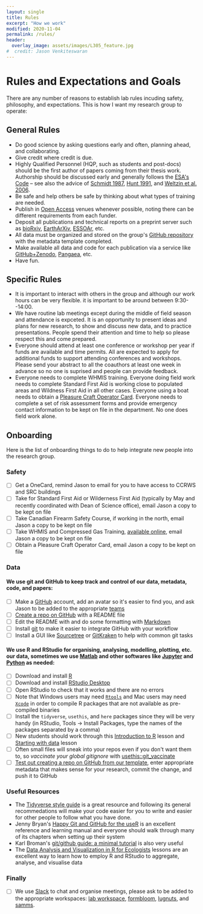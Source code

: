 ```yaml
---
layout: single
title: Rules
excerpt: "How we work"
modified: 2020-11-04
permalink: /rules/
header:
  overlay_image: assets/images/L305_feature.jpg
#  credit: Jason Venkiteswaran
---
```


# Rules and Expectations and Goals

There are any number of reasons to establish lab rules incuding safety, philosophy, and expectations. This is how I want my research group to operate:

## General Rules

* Do good science by asking questions early and often, planning ahead, and collaborating.
* Give credit where credit is due.
* Highly Qualified Personnel (HQP, such as students and post-docs) should be the first author of papers coming from their thesis work. Authorship should be discussed early and generally follows the [ESA's Code](https://www.esa.org/about/code-of-ethics/) – see also the advice of [Schmidt 1987](https://www.jstor.org/stable/20166549), [Hunt 1991](https://10.1038/352187a0), and [Weltzin et al. 2006](https://doi.org/10.1890/1540-9295(2006)4[435:AIEAAA]2.0.CO;2).
* Be safe and help others be safe by thinking about what types of training are needed.
* Publish in [Open Access](http://www.carl-abrc.ca/advancing-research/scholarly-communication/open-access/) venues whenever possible, noting there can be different requirements from each funder.
* Deposit all publications and technical reports on a preprint server such as [bioRxiv](https://www.biorxiv.org/), [EarthArXiv](https://eartharxiv.org/), [ESSOAr](https://www.essoar.org/), etc.
* All data must be organized and stored on the group's [GitHub repository](https://github.com/biogeochem) with the metadata template completed.
* Make available all data and code for each publication via a service like [GitHub+Zenodo](https://guides.github.com/activities/citable-code/), [Pangaea](https://pangaea.de/), etc.
* Have fun.

## Specific Rules

* It is important to interact with others in the group and although our work hours can be very flexible. it is important to be around between 9:30--14:00.
* We have routine lab meetings except during the middle of field season and attendance is expceted. It is an opportunity to present ideas and plans for new research, to show and discuss new data, and to practice presentations. People spend their attention and time to help so please respect this and come prepared.
* Everyone should attend at least one conference or workshop per year if funds are available and time permits. All are expected to apply for additional funds to support attending conferences and workshops. Please send your abstract to all the coauthors at least one week in advance so no one is suprised and people can provide feedback.
* Everyone needs to complete WHMIS training. Everyone doing field work needs to complete Standard First Aid is working close to populated areas and Wildness First Aid in all other cases. Everyone using a boat needs to obtain a [Pleasure Craft Operator Card](https://www.tc.gc.ca/eng/marinesafety/debs-obs-paperwork-paperwork_operator-360.htm). Everyone needs to complete a set of risk assessment forms and provide emergency contact information to be kept on file in the department. No one does field work alone.

## Onboarding

Here is the list of onboarding things to do to help integrate new people into the research group.

### Safety

* [ ] Get a OneCard, remind Jason to email for you to have access to CCRWS and SRC buildings
* [ ] Take for Standard First Aid or Wilderness First Aid (typically by May and recently coordinated with Dean of Science office), email Jason a copy to be kept on file
* [ ] Take Canadian Firearm Safety Course, if working in the north, email Jason a copy to be kept on file
* [ ] Take WHMIS and Compressed Gas Training, [available online](https://mylearningspace.wlu.ca/d2l/lms/legacy/selfregistration.d2l?ou=6605), email Jason a copy to be kept on file
* [ ] Obtain a Pleasure Craft Operator Card, email Jason a copy to be kept on file

### Data

#### We use git and GitHub to keep track and control of our data, metadata, code, and papers:

* [ ] Make a [GitHub](https://github.com/) account, add an avatar so it's easier to find you, and ask Jason to be added to the appropriate [teams](https://github.com/orgs/biogeochem/teams)
* [ ] [Create a repo on GitHub](https://docs.github.com/en/free-pro-team@latest/github/getting-started-with-github/create-a-repo) with a README file
* [ ] Edit the README with and do some formatting with [Markdown](https://guides.github.com/features/mastering-markdown/)
* [ ] Install [git](https://git-scm.com/downloads) to make it easier to integrate GitHub with your workflow
* [ ] Install a GUI like [Sourcetree](https://www.sourcetreeapp.com/) or [GitKraken](https://www.gitkraken.com/) to help with common git tasks

#### We use R and RStudio for organising, analysing, modelling, plotting, etc. our data, sometimes we use [Matlab](https://www.mathworks.com/products/matlab.html) and other softwares like [Jupyter](https://jupyter.org/) and [Python](https://www.python.org/) as needed:

* [ ] Download and install [R](https://cloud.r-project.org/)
* [ ] Download and install [RStudio Desktop](https://rstudio.com/products/rstudio/download/#download)
* [ ] Open RStudio to check that it works and there are no errors
* [ ] Note that Windows users may need [`Rtools`](https://cran.r-project.org/bin/windows/Rtools/) and Mac users may need [`Xcode`](https://developer.apple.com/xcode/) in order to compile R packages that are not available as pre-compiled binaries
* [ ] Install the `tidyverse`, `usethis`, and `here` packages since they will be very handy (in RStudio, Tools -> Install Packages, type the names of the packages separated by a comma)
* [ ] New students should work through this [Introduction to R](https://datacarpentry.org/R-ecology-lesson/01-intro-to-r.html) lesson and [Starting with data](https://datacarpentry.org/R-ecology-lesson/02-starting-with-data.html) lesson
* [ ] Often small files will sneak into your repos even if you don't want them to, so *vaccinate your global gitignore* with [usethis::git_vaccinate](https://usethis.r-lib.org/reference/git_vaccinate.html)
* [ ] [Test out creating a repo on GitHub from our template](https://github.com/biogeochem/project_template), enter appropriate metadata that makes sense for your research, commit the change, and push it to GitHub

### Useful Resources

* The [Tidyverse style guide](https://style.tidyverse.org/) is a great resource and following its general recommedations will make your code easier for you to write and easier for other people to follow what you have done.
* Jenny Bryan's [Happy Git and GitHub for the useR](http://happygitwithr.com/) is an excellent reference and learning manual and everyone should walk through many of its chapters when setting up their system
* Karl Broman's [git/github guide: a minimal tutorial](http://kbroman.org/github_tutorial/) is also very useful
* The [Data Analysis and Visualization in R for Ecologists](http://datacarpentry.org/R-ecology-lesson/) lessons are an excellent way to learn how to employ R and RStudio to aggregate, analyse, and visualise data

### Finally

- [ ] We use [Slack](https://slack.com/intl/en-ca/) to chat and organise meetings, please ask to be added to the appropriate workspaces: [lab workspace](https://biogeochemlab.slack.com/), [formbloom](http://formbloom.slack.com/), [lugnuts](https://lugnuts.slack.com/), and [samms](https://sammsgwf.slack.com/).

